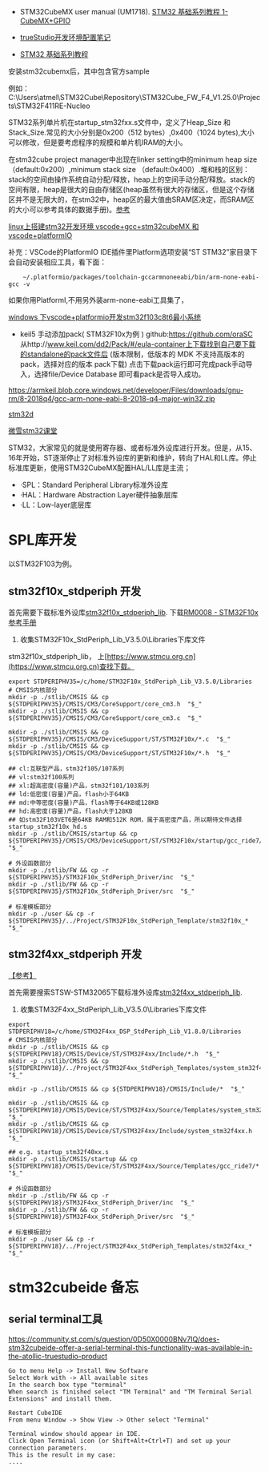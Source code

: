 
- STM32CubeMX user manual (UM1718).  [STM32 基础系列教程 1- CubeMX+GPIO](https://blog.csdn.net/zhanglifu3601881/article/details/88839590)
- [trueStudio开发环境配置笔记](https://blog.csdn.net/cshy2013/article/details/88948643)

- [STM32 基础系列教程](https://blog.csdn.net/zhanglifu3601881/article/details/88839590)

安装stm32cubemx后，其中包含官方sample

例如：C:\Users\atmel\STM32Cube\Repository\STM32Cube_FW_F4_V1.25.0\Projects\STM32F411RE-Nucleo


STM32系列单片机在startup_stm32fxx.s文件中，定义了Heap_Size 和 Stack_Size.常见的大小分别是0x200（512 bytes）,0x400（1024 bytes),大小可以修改，但是要考虑程序的规模和单片机IRAM的大小。

在stm32cube project manager中出现在linker setting中的minimum heap size （default:0x200）,minimum stack size （default:0x400）.堆和栈的区别：stack的空间由操作系统自动分配/释放，heap上的空间手动分配/释放。stack的空间有限，heap是很大的自由存储区(heap虽然有很大的存储区，但是这个存储区并不是无限大的，在stm32中，heap区的最大值由SRAM区决定，而SRAM区的大小可以参考具体的数据手册)。[参考](https://blog.csdn.net/qq_27312943/article/details/52943844)

[linux上搭建stm32开发环境 vscode+gcc+stm32cubeMX 和 vscode+platformIO](https://blog.csdn.net/baidu_36482169/article/details/80457184)

补充：VSCode的PlatformIO IDE插件里Platform选项安装“ST STM32”家目录下会自动安装相应工具，看下面：
```
    ~/.platformio/packages/toolchain-gccarmnoneeabi/bin/arm-none-eabi-gcc -v
```
如果你用PlatformI,不用另外装arm-none-eabi工具集了，

[windows 下vscode+platformio开发stm32f103c8t6最小系统](https://blog.csdn.net/lear1234/article/details/78477054)

- keil5 手动添加pack( STM32F10x为例 )
    github:https://github.com/oraSC
    从http://www.keil.com/dd2/Pack/#/eula-container上下载找到自己要下载的standalone的pack文件后 (版本限制，低版本的 MDK 不支持高版本的pack，选择对应的版本 pack下载) 点击下载pack运行即可完成pack手动导入，选择file/Device Database 即可看pack是否导入成功。

https://armkeil.blob.core.windows.net/developer/Files/downloads/gnu-rm/8-2018q4/gcc-arm-none-eabi-8-2018-q4-major-win32.zip

[stm32d](https://www.strongerhuang.com/)

[微雪stm32课堂](http://www.waveshare.net/study/article-660-1.html)

STM32，大家常见的就是使用寄存器、或者标准外设库进行开发。但是，从15、16年开始，ST逐渐停止了对标准外设库的更新和维护，转向了HAL和LL库。停止标准库更新，使用STM32CubeMX配置HAL/LL库是主流；

- ·SPL：Standard Peripheral Library标准外设库
- ·HAL：Hardware Abstraction Layer硬件抽象层库
- ·LL：Low-layer底层库


# SPL库开发
以STM32F103为例。

## stm32f10x_stdperiph 开发

首先需要下载标准外设库[stm32f10x_stdperiph_lib](https://www.stmcu.org.cn/document/download/index/id-200305). 下载[RM0008 - STM32F10x参考手册](https://www.stmcu.org.cn/document/detail/index/id-200272)

1. 收集STM32F10x_StdPeriph_Lib_V3.5.0\Libraries下库文件

stm32f10x_stdperiph_lib， 上[https://www.stmcu.org.cn](https://www.stmcu.org.cn)查找下载。

```shell
export STDPERIPHV35=/c/home/STM32F10x_StdPeriph_Lib_V3.5.0/Libraries
# CMSIS内核部分
mkdir -p ./stlib/CMSIS && cp ${STDPERIPHV35}/CMSIS/CM3/CoreSupport/core_cm3.h  "$_"
mkdir -p ./stlib/CMSIS && cp ${STDPERIPHV35}/CMSIS/CM3/CoreSupport/core_cm3.c  "$_"

mkdir -p ./stlib/CMSIS && cp ${STDPERIPHV35}/CMSIS/CM3/DeviceSupport/ST/STM32F10x/*.c  "$_"
mkdir -p ./stlib/CMSIS && cp ${STDPERIPHV35}/CMSIS/CM3/DeviceSupport/ST/STM32F10x/*.h  "$_"

## cl:互联型产品，stm32f105/107系列
## vl:stm32f100系列
## xl:超高密度(容量)产品，stm32f101/103系列
## ld:低密度(容量)产品，flash小于64KB
## md:中等密度(容量)产品，flash等于64KB或128KB
## hd:高密度(容量)产品，flash大于128KB
## 如stm32F103VET6是64KB RAM和512K ROM，属于高密度产品，所以期待文件选择startup_stm32f10x_hd.s
mkdir -p ./stlib/CMSIS/startup && cp ${STDPERIPHV35}/CMSIS/CM3/DeviceSupport/ST/STM32F10x/startup/gcc_ride7/*  "$_"

# 外设函数部分
mkdir -p ./stlib/FW && cp -r ${STDPERIPHV35}/STM32F10x_StdPeriph_Driver/inc  "$_"
mkdir -p ./stlib/FW && cp -r ${STDPERIPHV35}/STM32F10x_StdPeriph_Driver/src  "$_"

# 标准模板部分
mkdir -p ./user && cp -r ${STDPERIPHV35}/../Project/STM32F10x_StdPeriph_Template/stm32f10x_*  "$_"
```

## stm32f4xx_stdperiph 开发

[【参考】](https://www.cnblogs.com/zzmv/p/5893267.html)

首先需要搜索STSW-STM32065下载标准外设库[stm32f4xx_stdperiph_lib](https://www.stmcu.org.cn/document/detail/index/id-213641). 

1. 收集STM32F4xx_StdPeriph_Lib_V3.5.0\Libraries下库文件

```shell
export STDPERIPHV18=/c/home/STM32F4xx_DSP_StdPeriph_Lib_V1.8.0/Libraries
# CMSIS内核部分
mkdir -p ./stlib/CMSIS && cp ${STDPERIPHV18}/CMSIS/Device/ST/STM32F4xx/Include/*.h  "$_"
mkdir -p ./stlib/CMSIS && cp ${STDPERIPHV18}/../Project/STM32F4xx_StdPeriph_Templates/system_stm32f4xx.c  "$_"

mkdir -p ./stlib/CMSIS && cp ${STDPERIPHV18}/CMSIS/Include/*  "$_"

mkdir -p ./stlib/CMSIS && cp ${STDPERIPHV18}/CMSIS/Device/ST/STM32F4xx/Source/Templates/system_stm32f4xx.c  "$_"
mkdir -p ./stlib/CMSIS && cp ${STDPERIPHV18}/CMSIS/Device/ST/STM32F4xx/Include/system_stm32f4xx.h  "$_"

## e.g. startup_stm32f40xx.s
mkdir -p ./stlib/CMSIS/startup && cp ${STDPERIPHV18}/CMSIS/Device/ST/STM32F4xx/Source/Templates/gcc_ride7/*  "$_"

# 外设函数部分
mkdir -p ./stlib/FW && cp -r ${STDPERIPHV18}/STM32F4xx_StdPeriph_Driver/inc  "$_"
mkdir -p ./stlib/FW && cp -r ${STDPERIPHV18}/STM32F4xx_StdPeriph_Driver/src  "$_"

# 标准模板部分
mkdir -p ./user && cp -r ${STDPERIPHV18}/../Project/STM32F4xx_StdPeriph_Templates/stm32f4xx_*  "$_"
```

# stm32cubeide 备忘

## serial terminal工具

https://community.st.com/s/question/0D50X0000BNv7IQ/does-stm32cubeide-offer-a-serial-terminal-this-functionality-was-available-in-the-atollic-truestudio-product

```
Go to menu Help -> Install New Software
Select Work with -> All available sites
In the search box type "terminal"
When search is finished select "TM Terminal" and "TM Terminal Serial Extensions" and install them.

Restart CubeIDE
From menu Window -> Show View -> Other select "Terminal"

Terminal window should appear in IDE.
Click Open Terminal icon (or Shift+Alt+Ctrl+T) and set up your connection parameters.
This is the result in my case:
....
```